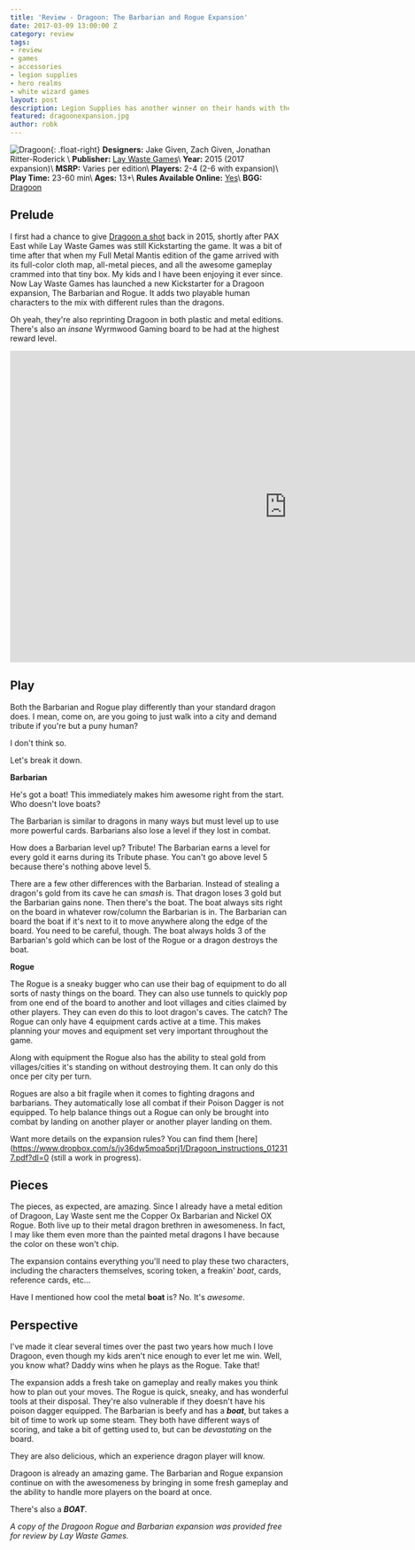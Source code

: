 ```yaml
---
title: 'Review - Dragoon: The Barbarian and Rogue Expansion'
date: 2017-03-09 13:00:00 Z
category: review
tags:
- review
- games
- accessories
- legion supplies
- hero realms
- white wizard games
layout: post
description: Legion Supplies has another winner on their hands with the Hero Realms Cardbox
featured: dragoonexpansion.jpg
author: robk
---
```


![Dragoon](/images/dragoon/cover.jpg){: .float-right}
**Designers:**  Jake Given, Zach Given, Jonathan Ritter-Roderick \\
**Publisher:** [Lay Waste Games](http://www.laywastegames.com/)\\
**Year:** 2015 (2017 expansion)\\
**MSRP:** Varies per edition\\
**Players:** 2-4 (2-6 with expansion)\\
**Play Time:** 23-60 min\\
**Ages:** 13+\\
**Rules Available Online:** [Yes](https://static1.squarespace.com/static/53090200e4b032b4d4b015a8/t/5805ab3fb3db2bc91573f288/1476766541675/Dragoon_instructions.pdf)\\
**BGG:** [Dragoon](https://boardgamegeek.com/boardgame/172540/dragoon)

<h2>Prelude</h2>

I first had a chance to give [Dragoon a shot](http://www.purplepawn.com/2015/03/kickstarter-previewdragoon/) back in 2015, shortly after PAX East while Lay Waste Games was still Kickstarting the game. It was a bit of time after that when my Full Metal Mantis edition of the game arrived with its full-color cloth map, all-metal pieces, and all the awesome gameplay crammed into that tiny box. My kids and I have been enjoying it ever since. Now Lay Waste Games has launched a new Kickstarter for a Dragoon expansion, The Barbarian and Rogue. It adds two playable human characters to the mix with different rules than the dragons.

Oh yeah, they're also reprinting Dragoon in both plastic and metal editions. There's also an *insane* Wyrmwood Gaming board to be had at the highest reward level.

<iframe width="1000" height="563" src="https://www.kickstarter.com/projects/laywastegames/dragoon-the-rogue-and-barbarian-expansion-reprint/widget/video.html" frameborder="0" scrolling="no"> </iframe>

<h2>Play</h2>

Both the Barbarian and Rogue play differently than your standard dragon does. I mean, come on, are you going to just walk into a city and demand tribute if you're but a puny human?

I don't think so.

Let's break it down.

**Barbarian**

He's got a boat! This immediately makes him awesome right from the start. Who doesn't love boats?

The Barbarian is similar to dragons in many ways but must level up to use more powerful cards. Barbarians also lose a level if they lost in combat.

How does a Barbarian level up? Tribute! The Barbarian earns a level for every gold it earns during its Tribute phase. You can't go above level 5 because there's nothing above level 5.

There are a few other differences with the Barbarian. Instead of stealing a dragon's gold from its cave he can *smash* is. That dragon loses 3 gold but the Barbarian gains none. Then there's the boat. The boat always sits right on the board in whatever row/column the Barbarian is in. The Barbarian can board the boat if it's next to it to move anywhere along the edge of the board. You need to be careful, though. The boat always holds 3 of the Barbarian's gold which can be lost of the Rogue or a dragon destroys the boat.

**Rogue**

The Rogue is a sneaky bugger who can use their bag of equipment to do all sorts of nasty things on the board. They can also use tunnels to quickly pop from one end of the board to another and loot villages and cities claimed by other players. They can even do this to loot dragon's caves. The catch? The Rogue can only have 4 equipment cards active at a time. This makes planning your moves and equipment set very important throughout the game.

Along with equipment the Rogue also has the ability to steal gold from villages/cities it's standing on without destroying them. It can only do this once per city per turn.

Rogues are also a bit fragile when it comes to fighting dragons and barbarians. They automatically lose all combat if their Poison Dagger is not equipped. To help balance things out a Rogue can only be brought into combat by landing on another player or another player landing on them.

Want more details on the expansion rules? You can find them [here](https://www.dropbox.com/s/jv36dw5moa5prj1/Dragoon_instructions_012317.pdf?dl=0 (still a work in progress).

<h2>Pieces</h2>

The pieces, as expected, are amazing. Since I already have a metal edition of Dragoon, Lay Waste sent me the Copper Ox Barbarian and Nickel OX Rogue. Both live up to their metal dragon brethren in awesomeness. In fact, I may like them even more than the painted metal dragons I have because the color on these won't chip.

The expansion contains everything you'll need to play these two characters, including the characters themselves, scoring token, a freakin' *boat*, cards, reference cards, etc...

Have I mentioned how cool the metal **boat** is? No. It's *awesome*.

<h2>Perspective</h2>

I've made it clear several times over the past two years how much I love Dragoon, even though my kids aren't nice enough to ever let me win. Well, you know what? Daddy wins when he plays as the Rogue. Take that!

The expansion adds a fresh take on gameplay and really makes you think how to plan out your moves. The Rogue is quick, sneaky, and has wonderful tools at their disposal. They're also vulnerable if they doesn't have his poison dagger equipped. The Barbarian is beefy and has a ***boat***, but takes a bit of time to work up some steam. They both have different ways of scoring, and take a bit of getting used to, but can be *devastating* on the board.

They are also delicious, which an experience dragon player will know.

Dragoon is already an amazing game. The Barbarian and Rogue expansion continue on with the awesomeness by bringing in some fresh gameplay and the ability to handle more players on the board at once.

There's also a ***BOAT***.

*A copy of the Dragoon Rogue and Barbarian expansion was provided free for review by Lay Waste Games.*
